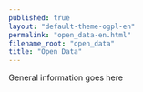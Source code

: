 ```yaml
---
published: true
layout: "default-theme-ogpl-en"
permalink: "open_data-en.html"
filename_root: "open_data"
title: "Open Data"
---
```


General information goes here

